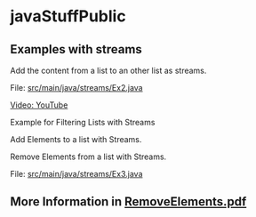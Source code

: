 # javaStuffPublic
## Examples with streams


Add the content from a list to an other list as streams.

File: [src/main/java/streams/Ex2.java](./src/main/java/streams/Ex2.java)

[Video: YouTube](https://youtu.be/RPbgxtfUXp8)

Example for Filtering Lists with Streams 

Add Elements to a list with Streams.

Remove Elements from a list with Streams.

File: [src/main/java/streams/Ex3.java](./src/main/java/streams/Ex3.java)

## More Information in [RemoveElements.pdf](./RemoveElements.pdf)

